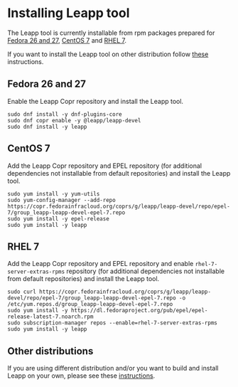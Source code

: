 # Installing Leapp tool

The Leapp tool is currently installable from rpm packages prepared for [Fedora 26 and 27](#fedora-26-and-27), [CentOS 7](#centos-7) and [RHEL 7](#rhel-7).

If you want to install the Leapp tool on other distribution follow [these](#other-distributions) instructions.

## Fedora 26 and 27

Enable the Leapp Copr repository and install the Leapp tool.

```shell
sudo dnf install -y dnf-plugins-core
sudo dnf copr enable -y @leapp/leapp-devel
sudo dnf install -y leapp
```

## CentOS 7

Add the Leapp Copr repository and EPEL repository (for additional dependencies not installable from default repositories) and install the Leapp tool.

```shell
sudo yum install -y yum-utils
sudo yum-config-manager --add-repo https://copr.fedorainfracloud.org/coprs/g/leapp/leapp-devel/repo/epel-7/group_leapp-leapp-devel-epel-7.repo
sudo yum install -y epel-release
sudo yum install -y leapp
```

## RHEL 7

Add the Leapp Copr repository and EPEL repository and enable `rhel-7-server-extras-rpms` repository (for additional dependencies not installable from default repositories) and install the Leapp tool.

```shell
sudo curl https://copr.fedorainfracloud.org/coprs/g/leapp/leapp-devel/repo/epel-7/group_leapp-leapp-devel-epel-7.repo -o /etc/yum.repos.d/group_leapp-leapp-devel-epel-7.repo
sudo yum install -y https://dl.fedoraproject.org/pub/epel/epel-release-latest-7.noarch.rpm
sudo subscription-manager repos --enable=rhel-7-server-extras-rpms
sudo yum install -y leapp
```

## Other distributions

If you are using different distribution and/or you want to build and install Leapp on your own, please see these [instructions](devenv).
